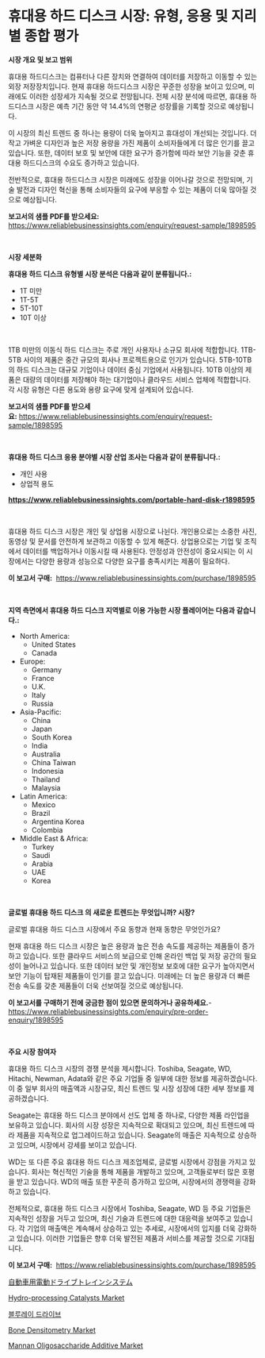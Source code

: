 <p><h1>휴대용 하드 디스크 시장: 유형, 응용 및 지리별 종합 평가</h1></p><p><strong>시장 개요 및 보고 범위</strong></p>
<p><p>휴대용 하드디스크는 컴퓨터나 다른 장치와 연결하여 데이터를 저장하고 이동할 수 있는 외장 저장장치입니다. 현재 휴대용 하드디스크 시장은 꾸준한 성장을 보이고 있으며, 미래에도 이러한 성장세가 지속될 것으로 전망됩니다. 전체 시장 분석에 따르면, 휴대용 하드디스크 시장은 예측 기간 동안 약 14.4%의 연평균 성장률을 기록할 것으로 예상됩니다.</p><p>이 시장의 최신 트렌드 중 하나는 용량이 더욱 높아지고 휴대성이 개선되는 것입니다. 더 작고 가벼운 디자인과 높은 저장 용량을 가진 제품이 소비자들에게 더 많은 인기를 끌고 있습니다. 또한, 데이터 보호 및 보안에 대한 요구가 증가함에 따라 보안 기능을 갖춘 휴대용 하드디스크의 수요도 증가하고 있습니다.</p><p>전반적으로, 휴대용 하드디스크 시장은 미래에도 성장을 이어나갈 것으로 전망되며, 기술 발전과 디자인 혁신을 통해 소비자들의 요구에 부응할 수 있는 제품이 더욱 많아질 것으로 예상됩니다.</p></p>
<p><strong>보고서의 샘플 PDF를 받으세요:</strong> <a href="https://www.reliablebusinessinsights.com/enquiry/request-sample/1898595">https://www.reliablebusinessinsights.com/enquiry/request-sample/1898595</a></p>
<p>&nbsp;</p>
<p><strong>시장 세분화</strong></p>
<p><strong>휴대용 하드 디스크 유형별 시장 분석은 다음과 같이 분류됩니다.:</strong></p>
<p><ul><li>1T 미만</li><li>1T-5T</li><li>5T-10T</li><li>10T 이상</li></ul></p>
<p>&nbsp;</p>
<p><p>1TB 미만의 이동식 하드 디스크는 주로 개인 사용자나 소규모 회사에 적합합니다. 1TB-5TB 사이의 제품은 중간 규모의 회사나 프로젝트용으로 인기가 있습니다. 5TB-10TB의 하드 디스크는 대규모 기업이나 데이터 중심 기업에서 사용됩니다. 10TB 이상의 제품은 대량의 데이터를 저장해야 하는 대기업이나 클라우드 서비스 업체에 적합합니다. 각 시장 유형은 다른 용도와 용량 요구에 맞게 설계되어 있습니다.</p></p>
<p><strong>보고서의 샘플 PDF를 받으세요:</strong>&nbsp;<a href="https://www.reliablebusinessinsights.com/enquiry/request-sample/1898595">https://www.reliablebusinessinsights.com/enquiry/request-sample/1898595</a></p>
<p>&nbsp;</p>
<p><strong> 휴대용 하드 디스크 응용 분야별 시장 산업 조사는 다음과 같이 분류됩니다.:</strong></p>
<p><ul><li>개인 사용</li><li>상업적 용도</li></ul></p>
<p><strong><a href="https://www.reliablebusinessinsights.com/portable-hard-disk-r1898595">https://www.reliablebusinessinsights.com/portable-hard-disk-r1898595</a></strong></p>
<p>&nbsp;</p>
<p><p>휴대용 하드 디스크 시장은 개인 및 상업용 시장으로 나뉜다. 개인용으로는 소중한 사진, 동영상 및 문서를 안전하게 보관하고 이동할 수 있게 해준다. 상업용으로는 기업 및 조직에서 데이터를 백업하거나 이동시킬 때 사용된다. 안정성과 안전성이 중요시되는 이 시장에서는 다양한 용량과 성능으로 다양한 요구를 충족시키는 제품이 필요하다.</p></p>
<p><strong>이 보고서 구매:</strong>&nbsp; <a href="https://www.reliablebusinessinsights.com/purchase/1898595">https://www.reliablebusinessinsights.com/purchase/1898595</a></p>
<p>&nbsp;</p>
<p><strong>지역 측면에서 휴대용 하드 디스크 지역별로 이용 가능한 시장 플레이어는 다음과 같습니다.:</strong></p>
<p><ul>
    <li>
        North America:
        <ul>
            <li>United States</li>
            <li>Canada</li>
        </ul>
    </li>
    <li>
        Europe:
        <ul>
            <li>Germany</li>
            <li>France</li>
            <li>U.K.</li>
            <li>Italy</li>
            <li>Russia</li>
        </ul>
    </li>
    <li>
        Asia-Pacific:
        <ul>
            <li>China</li>
            <li>Japan</li>
            <li>South Korea</li>
            <li>India</li>
            <li>Australia</li>
            <li>China Taiwan</li>
            <li>Indonesia</li>
            <li>Thailand</li>
            <li>Malaysia</li>
        </ul>
    </li>
    <li>
        Latin America:
        <ul>
            <li>Mexico</li>
            <li>Brazil</li>
            <li>Argentina Korea</li>
            <li>Colombia</li>
        </ul>
    </li>
    <li>
        Middle East & Africa:
        <ul>
            <li>Turkey</li>
            <li>Saudi</li>
            <li>Arabia</li>
            <li>UAE</li>
            <li>Korea</li>
        </ul>
    </li>
    </ul></p>
<p>&nbsp;</p>
<p><strong>글로벌 휴대용 하드 디스크 의 새로운 트렌드는 무엇입니까? 시장?</strong></p>
<p><p>글로벌 휴대용 하드 디스크 시장에서 주요 동향과 현재 동향은 무엇인가요?</p><p>현재 휴대용 하드 디스크 시장은 높은 용량과 높은 전송 속도를 제공하는 제품들이 증가하고 있습니다. 또한 클라우드 서비스의 보급으로 인해 온라인 백업 및 저장 공간의 필요성이 늘어나고 있습니다. 또한 데이터 보안 및 개인정보 보호에 대한 요구가 높아지면서 보안 기능이 탑재된 제품들이 인기를 끌고 있습니다. 미래에는 더 높은 용량과 더 빠른 전송 속도를 갖춘 제품들이 더욱 선보여질 것으로 예상됩니다.</p></p>
<p><strong>이 보고서를 구매하기 전에 궁금한 점이 있으면 문의하거나 공유하세요.</strong>- <a href="https://www.reliablebusinessinsights.com/enquiry/pre-order-enquiry/1898595">https://www.reliablebusinessinsights.com/enquiry/pre-order-enquiry/1898595</a></p>
<p>&nbsp;</p>
<p><strong>주요 시장 참여자</strong></p>
<p><p>휴대용 하드 디스크 시장의 경쟁 분석을 제시합니다. Toshiba, Seagate, WD, Hitachi, Newman, Adata와 같은 주요 기업들 중 일부에 대한 정보를 제공하겠습니다. 이 중 일부 회사의 매출액과 시장규모, 최신 트렌드 및 시장 성장에 대한 세부 정보를 제공하겠습니다.</p><p>Seagate는 휴대용 하드 디스크 분야에서 선도 업체 중 하나로, 다양한 제품 라인업을 보유하고 있습니다. 회사의 시장 성장은 지속적으로 확대되고 있으며, 최신 트렌드에 따라 제품을 지속적으로 업그레이드하고 있습니다. Seagate의 매출은 지속적으로 상승하고 있으며, 시장에서 강세를 보이고 있습니다.</p><p>WD는 또 다른 주요 휴대용 하드 디스크 제조업체로, 글로벌 시장에서 강점을 가지고 있습니다. 회사는 혁신적인 기술을 통해 제품을 개발하고 있으며, 고객들로부터 많은 호평을 받고 있습니다. WD의 매출 또한 꾸준히 증가하고 있으며, 시장에서의 경쟁력을 강화하고 있습니다.</p><p>전체적으로, 휴대용 하드 디스크 시장에서 Toshiba, Seagate, WD 등 주요 기업들은 지속적인 성장을 거두고 있으며, 최신 기술과 트렌드에 대한 대응력을 보여주고 있습니다. 각 기업의 매출액은 계속해서 상승하고 있는 추세로, 시장에서의 입지를 더욱 강화하고 있습니다. 이러한 기업들은 향후 더욱 발전된 제품과 서비스를 제공할 것으로 기대됩니다.</p></p>
<p><strong>이 보고서 구매:</strong>&nbsp;&nbsp;<a href="https://www.reliablebusinessinsights.com/purchase/1898595">https://www.reliablebusinessinsights.com/purchase/1898595</a></p>
<p><p><a href="https://github.com/roulaayoub-saad/Market-Research-Report-List-1/blob/main/267741984235.md">自動車用電動ドライブトレインシステム</a></p><p><a href="https://github.com/arionmp/Market-Research-Report-List-3/blob/main/hydro-processing-catalysts-market.md">Hydro-processing Catalysts Market</a></p><p><a href="https://github.com/rcabello548/Market-Research-Report-List-1/blob/main/841994878013.md">블루레이 드라이브</a></p><p><a href="https://www.linkedin.com/pulse/bone-densitometry-market-trends-forecast-competitive-analysis-36omf">Bone Densitometry Market</a></p><p><a href="https://issuu.com/reportprime-2/docs/mannan-oligosaccharide-additive-market-size-2030.p">Mannan Oligosaccharide Additive Market</a></p></p>